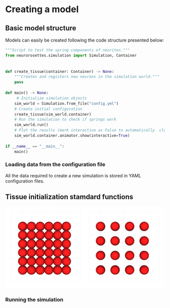 # Creating a model

## Basic model structure
Models can easily be created following the code structure presented below:

```python
"""Script to test the spring components of neurites."""
from neurorosettes.simulation import Simulation, Container


def create_tissue(container: Container) -> None:
    """Creates and registers new neurons in the simulation world."""
    pass

def main() -> None:
     # Initialize simulation objects
    sim_world = Simulation.from_file("config.yml")
    # Create initial configuration
    create_tissue(sim_world.container)
    # Run the simulation to check if springs work
    sim_world.run()
    # Plot the results (mark interactive as False to automatically  close the window)
    sim_world.container.animator.show(interactive=True)

if __name__ == "__main__":
    main()
```

### Loading data from the configuration file
All the data required to create a new simulation is stored in YAML configuration files.

## Tissue initialization stamdard functions

![tissue_rect](img/tissue_rect.png)

### Running the simulation
